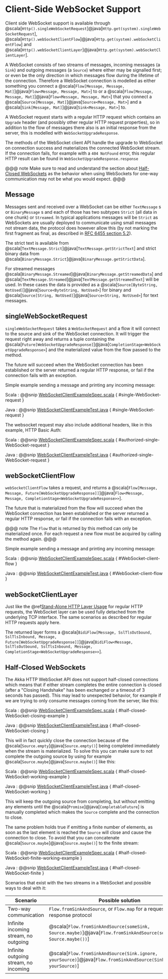 # Client-Side WebSocket Support

Client side WebSocket support is available through @scala[`Http().singleWebSocketRequest`]@java[`Http.get(system).singleWebSocketRequest`],
@scala[`Http().webSocketClientFlow`]@java[`Http.get(system).webSocketClientFlow`] and @scala[`Http().webSocketClientLayer`]@java[`Http.get(system).webSocketClientLayer`].

A WebSocket consists of two streams of messages, incoming messages (a `Sink`) and outgoing messages
(a `Source`) where either may be signalled first; or even be the only direction in which messages flow during
the lifetime of the connection. Therefore a WebSocket connection is modelled as either something you connect a
@scala[`Flow[Message, Message, Mat]`]@java[`Flow<Message, Message, Mat>`] to or a @scala[`Flow[Message, Message, Mat]`]@java[`Flow<Message, Message, Mat>`] that you connect a @scala[`Source[Message, Mat]`]@java[`Source<Message, Mat>`] and
a @scala[`Sink[Message, Mat]`]@java[`Sink<Message, Mat>`] to.

A WebSocket request starts with a regular HTTP request which contains an `Upgrade` header (and possibly
other regular HTTP request properties), so in addition to the flow of messages there also is an initial response
from the server, this is modelled with `WebSocketUpgradeResponse`.

The methods of the WebSocket client API handle the upgrade to WebSocket on connection success and materializes
the connected WebSocket stream. If the connection fails, for example with a `404 NotFound` error, this regular
HTTP result can be found in `WebSocketUpgradeResponse.response`

@@@ note
Make sure to read and understand the section about [Half-Closed WebSockets](#half-closed-client-websockets) as the behavior
when using WebSockets for one-way communication may not be what you would expect.
@@@

## Message

Messages sent and received over a WebSocket can be either `TextMessage` s or `BinaryMessage` s and each
of those has two subtypes `Strict` (all data in one chunk) or `Streamed`. In typical applications messages will be `Strict` as
WebSockets are usually deployed to communicate using small messages not stream data, the protocol does however
allow this (by not marking the first fragment as final, as described in [RFC 6455 section 5.2](https://tools.ietf.org/html/rfc6455#section-5.2)).

The strict text is available from @scala[`TextMessage.Strict`]@java[`TextMessage.getStrictText`] and strict binary data from
@scala[`BinaryMessage.Strict`]@java[`BinaryMessage.getStrictData`].

For streamed messages @scala[`BinaryMessage.Streamed`]@java[`BinaryMessage.getStreamedData`] and @scala[`TextMessage.Streamed`]@java[`TextMessage.getStreamedText`] will be used.
In these cases the data is provided as a @scala[`Source[ByteString, NotUsed]`]@java[`Source<ByteString, NotUsed>`] for binary and @scala[`Source[String, NotUsed]`]@java[`Source<String, NotUsed>`] for text messages.

## singleWebSocketRequest

`singleWebSocketRequest` takes a `WebSocketRequest` and a flow it will connect to the source and
sink of the WebSocket connection. It will trigger the request right away and returns a tuple containing the
@scala[`Future[WebSocketUpgradeResponse]`]@java[`CompletionStage<WebSocketUpgradeResponse>`] and the materialized value from the flow passed to the method.

The future will succeed when the WebSocket connection has been established or the server returned a regular
HTTP response, or fail if the connection fails with an exception.

Simple example sending a message and printing any incoming message:

Scala
:   @@snip [WebSocketClientExampleSpec.scala](../../../../../test/scala/docs/http/scaladsl/WebSocketClientExampleSpec.scala) { #single-WebSocket-request }

Java
:   @@snip [WebSocketClientExampleTest.java](../../../../../test/java/docs/http/javadsl/WebSocketClientExampleTest.java) { #single-WebSocket-request }

The websocket request may also include additional headers, like in this example, HTTP Basic Auth:

Scala
:   @@snip [WebSocketClientExampleSpec.scala](../../../../../test/scala/docs/http/scaladsl/WebSocketClientExampleSpec.scala) { #authorized-single-WebSocket-request }

Java
:   @@snip [WebSocketClientExampleTest.java](../../../../../test/java/docs/http/javadsl/WebSocketClientExampleTest.java) { #authorized-single-WebSocket-request }

## webSocketClientFlow

`webSocketClientFlow` takes a request, and returns a @scala[`Flow[Message, Message, Future[WebSocketUpgradeResponse]]`]@java[`Flow<Message, Message, CompletionStage<WebSocketUpgradeResponse>>`].

The future that is materialized from the flow will succeed when the WebSocket connection has been established or
the server returned a regular HTTP response, or fail if the connection fails with an exception.

@@@ note
The `Flow` that is returned by this method can only be materialized once. For each request a new
flow must be acquired by calling the method again.
@@@

Simple example sending a message and printing any incoming message:

Scala
:   @@snip [WebSocketClientExampleSpec.scala](../../../../../test/scala/docs/http/scaladsl/WebSocketClientExampleSpec.scala) { #WebSocket-client-flow }

Java
:   @@snip [WebSocketClientExampleTest.java](../../../../../test/java/docs/http/javadsl/WebSocketClientExampleTest.java) { #WebSocket-client-flow }

## webSocketClientLayer

Just like the @ref[Stand-Alone HTTP Layer Usage](connection-level.md#http-client-layer) for regular HTTP requests, the WebSocket layer can be used fully detached from the
underlying TCP interface. The same scenarios as described for regular HTTP requests apply here.

The returned layer forms a @scala[`BidiFlow[Message, SslTlsOutbound, SslTlsInbound, Message, Future[WebSocketUpgradeResponse]]`]@java[`BidiFlow<Message, SslTlsOutbound, SslTlsInbound, Message, CompletionStage<WebSocketUpgradeResponse>>`].

<a id="half-closed-client-websockets"></a>
## Half-Closed WebSockets

The Akka HTTP WebSocket API does not support half-closed connections which means that if either stream completes the
entire connection is closed (after a "Closing Handshake" has been exchanged or a timeout of 3 seconds has passed).
This may lead to unexpected behavior, for example if we are trying to only consume messages coming from the server,
like this:

Scala
:   @@snip [WebSocketClientExampleSpec.scala](../../../../../test/scala/docs/http/scaladsl/WebSocketClientExampleSpec.scala) { #half-closed-WebSocket-closing-example }

Java
:   @@snip [WebSocketClientExampleTest.java](../../../../../test/java/docs/http/javadsl/WebSocketClientExampleTest.java) { #half-closed-WebSocket-closing }

This will in fact quickly close the connection because of the @scala[`Source.empty`]@java[`Source.empty()`] being completed immediately when the
stream is materialized. To solve this you can make sure to not complete the outgoing source by using for example
@scala[`Source.maybe`]@java[`Source.maybe()`] like this:

Scala
:   @@snip [WebSocketClientExampleSpec.scala](../../../../../test/scala/docs/http/scaladsl/WebSocketClientExampleSpec.scala) { #half-closed-WebSocket-working-example }

Java
:   @@snip [WebSocketClientExampleTest.java](../../../../../test/java/docs/http/javadsl/WebSocketClientExampleTest.java) { #half-closed-WebSocket-working }

This will keep the outgoing source from completing, but without emitting any elements until the @scala[`Promise`]@java[`CompletableFuture`] is manually
completed which makes the `Source` complete and the connection to close.

The same problem holds true if emitting a finite number of elements, as soon as the last element is reached the `Source`
will close and cause the connection to close. To avoid that you can concatenate @scala[`Source.maybe`]@java[`Source.maybe()`] to the finite stream:

Scala
:   @@snip [WebSocketClientExampleSpec.scala](../../../../../test/scala/docs/http/scaladsl/WebSocketClientExampleSpec.scala) { #half-closed-WebSocket-finite-working-example }

Java
:   @@snip [WebSocketClientExampleTest.java](../../../../../test/java/docs/http/javadsl/WebSocketClientExampleTest.java) { #half-closed-WebSocket-finite }

Scenarios that exist with the two streams in a WebSocket and possible ways to deal with it:

|Scenario                              | Possible solution                                                                                                    |
|--------------------------------------|----------------------------------------------------------------------------------------------------------------------|
|Two-way communication                 | `Flow.fromSinkAndSource`, or `Flow.map` for a request-response protocol                                              |
|Infinite incoming stream, no outgoing | @scala[`Flow.fromSinkAndSource(someSink, Source.maybe)`]@java[`Flow.fromSinkAndSource(someSink, Source.maybe())`]    |
|Infinite outgoing stream, no incoming | @scala[`Flow.fromSinkAndSource(Sink.ignore, yourSource)`]@java[``Flow.fromSinkAndSource(Sink.ignore(), yourSource)``]|
